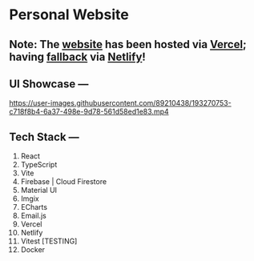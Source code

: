 # Personal Website

## Note: The [website](https://ayanava-karmakar.vercel.app/) has been hosted via [Vercel](https://vercel.com/docs); having [fallback](https://ayanava-karmakar.netlify.app/) via [Netlify](https://www.netlify.com/)!

## UI Showcase —



https://user-images.githubusercontent.com/89210438/193270753-c718f8b4-6a37-498e-9d78-561d58ed1e83.mp4




## Tech Stack —

1. React
2. TypeScript
3. Vite
4. Firebase | Cloud Firestore
5. Material UI
6. Imgix
7. ECharts
8. Email.js
9. Vercel
10. Netlify
11. Vitest [TESTING]
12. Docker






















